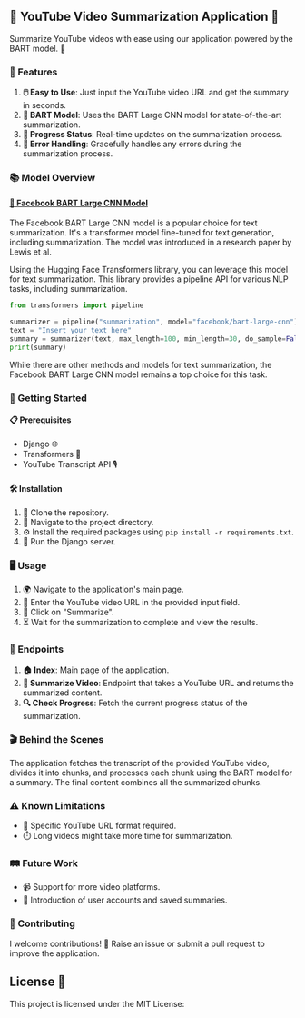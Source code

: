 
## 🎥 YouTube Video Summarization Application 🎥

Summarize YouTube videos with ease using our application powered by the BART model. 🚀

### 🌟 Features

1. **🖱️ Easy to Use**: Just input the YouTube video URL and get the summary in seconds.
2. **🧠 BART Model**: Uses the BART Large CNN model for state-of-the-art summarization.
3. **🔄 Progress Status**: Real-time updates on the summarization process.
4. **🚫 Error Handling**: Gracefully handles any errors during the summarization process.

### 📚 Model Overview

#### [🔗 Facebook BART Large CNN Model](https://huggingface.co/facebook/bart-large-cnn)

The Facebook BART Large CNN model is a popular choice for text summarization. It's a transformer model fine-tuned for text generation, including summarization. The model was introduced in a research paper by Lewis et al.

Using the Hugging Face Transformers library, you can leverage this model for text summarization. This library provides a pipeline API for various NLP tasks, including summarization.

```python
from transformers import pipeline

summarizer = pipeline("summarization", model="facebook/bart-large-cnn")
text = "Insert your text here"
summary = summarizer(text, max_length=100, min_length=30, do_sample=False)[0]['summary_text']
print(summary)
```

While there are other methods and models for text summarization, the Facebook BART Large CNN model remains a top choice for this task.

### 🚀 Getting Started

#### 📋 Prerequisites

- Django 🌐
- Transformers 🤖
- YouTube Transcript API 🎙️

#### 🛠️ Installation

1. 📂 Clone the repository.
2. 📍 Navigate to the project directory.
3. ⚙️ Install the required packages using `pip install -r requirements.txt`.
4. 🏃 Run the Django server.

### 🖥️ Usage

1. 🌍 Navigate to the application's main page.
2. 📝 Enter the YouTube video URL in the provided input field.
3. 🎉 Click on "Summarize".
4. ⏳ Wait for the summarization to complete and view the results.

### 🔗 Endpoints

1. **🏠 Index**: Main page of the application.
2. **📜 Summarize Video**: Endpoint that takes a YouTube URL and returns the summarized content.
3. **🔍 Check Progress**: Fetch the current progress status of the summarization.

### 🎬 Behind the Scenes

The application fetches the transcript of the provided YouTube video, divides it into chunks, and processes each chunk using the BART model for a summary. The final content combines all the summarized chunks.

### ⚠️ Known Limitations

- 📏 Specific YouTube URL format required.
- ⏱️ Long videos might take more time for summarization.

### 🛤️ Future Work

- 📹 Support for more video platforms.
- 🙋 Introduction of user accounts and saved summaries.

### 🤝 Contributing

I welcome contributions! 🎉 Raise an issue or submit a pull request to improve the application.

## License 📜

This project is licensed under the MIT License:

